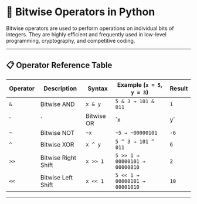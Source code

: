 # 🔧 Bitwise Operators in Python

Bitwise operators are used to perform operations on individual bits of integers. They are highly efficient and frequently used in low-level programming, cryptography, and competitive coding.

---

## 📋 Operator Reference Table

| Operator | Description           | Syntax  | Example (`x = 5`, `y = 3`) | Result       |
|----------|------------------------|---------|-----------------------------|--------------|
| `&`      | Bitwise AND            | `x & y` | `5 & 3 → 101 & 011`         | `1`          |
| `|`      | Bitwise OR             | `x | y` | `5 | 3 → 101 | 011`         | `7`          |
| `~`      | Bitwise NOT            | `~x`    | `~5 → ~00000101`            | `-6`         |
| `^`      | Bitwise XOR            | `x ^ y` | `5 ^ 3 → 101 ^ 011`         | `6`          |
| `>>`     | Bitwise Right Shift    | `x >> 1`| `5 >> 1 → 00000101 → 00000010` | `2`       |
| `<<`     | Bitwise Left Shift     | `x << 1`| `5 << 1 → 00000101 → 00001010` | `10`      |

---
